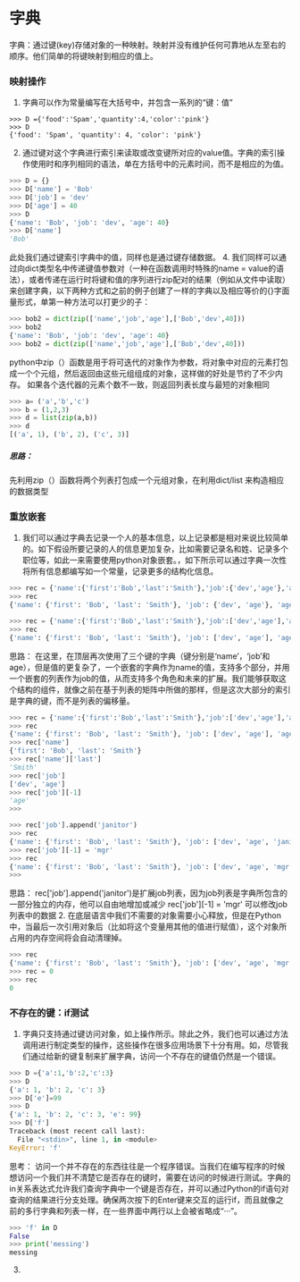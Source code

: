 # 字典
字典：通过键(key)存储对象的一种映射。映射并没有维护任何可靠地从左至右的顺序。他们简单的将键映射到相应的值上。
### 映射操作
1. 字典可以作为常量编写在大括号中，并包含一系列的“键：值”
```pthon
>>> D ={'food':'Spam','quantity':4,'color':'pink'}
>>> D
{'food': 'Spam', 'quantity': 4, 'color': 'pink'}
```
2. 通过键对这个字典进行索引来读取或改变键所对应的value值。字典的索引操作使用时和序列相同的语法，单在方括号中的元素时间，而不是相应的为值。
```python
>>> D = {}
>>> D['name'] = 'Bob'
>>> D['job'] = 'dev'
>>> D['age'] = 40
>>> D
{'name': 'Bob', 'job': 'dev', 'age': 40}
>>> D['name']
'Bob'
```
此处我们通过键索引字典中的值，同样也是通过键存储数据。
4. 我们同样可以通过向dict类型名中传递键值参数对（一种在函数调用时特殊的name = value的语法），或者传递在运行时将键和值的序列进行zip配对的结果（例如从文件中读取）来创建字典，以下两种方式和之前的例子创建了一样的字典以及相应等价的{}字面量形式，单第一种方法可以打更少的子：
```python
>>> bob2 = dict(zip(['name','job','age'],['Bob','dev',40]))
>>> bob2
{'name': 'Bob', 'job': 'dev', 'age': 40}
>>> bob2 = dict(zip(['name','job','age'],['Bob','dev',40]))
```
python中zip（）函数是用于将可迭代的对象作为参数，将对象中对应的元素打包成一个个元组，然后返回由这些元组组成的对象，这样做的好处是节约了不少内存。
如果各个迭代器的元素个数不一致，则返回列表长度与最短的对象相同
```python
>>> a= ('a','b','c')
>>> b = (1,2,3)
>>> d = list(zip(a,b))
>>> d
[('a', 1), ('b', 2), ('c', 3)]
```
##### 思路：
先利用zip（）函数将两个列表打包成一个元组对象，在利用dict/list 来构造相应的数据类型
### 重放嵌套
1. 我们可以通过字典去记录一个人的基本信息，以上记录都是相对来说比较简单的。如下假设所要记录的人的信息更加复杂，比如需要记录名和姓、记录多个职位等，如此一来需要使用python对象嵌套。，如下所示可以通过字典一次性将所有信息都编写如一个常量，记录更多的结构化信息。
```python
>>> rec = {'name':{'first':'Bob','last':'Smith'},'job':{'dev','age'},'age':40.5}
>>> rec
{'name': {'first': 'Bob', 'last': 'Smith'}, 'job': {'dev', 'age'}, 'age': 40.5}

>>> rec = {'name':{'first':'Bob','last':'Smith'},'job':['dev','age'],'age':40.5}
>>> rec
{'name': {'first': 'Bob', 'last': 'Smith'}, 'job': ['dev', 'age'], 'age': 40.5}
```
 思路：
在这里，在顶层再次使用了三个键的字典（键分别是‘name’，‘job’和age），但是值的更复杂了，一个嵌套的字典作为name的值，支持多个部分，并用一个嵌套的列表作为job的值，从而支持多个角色和未来的扩展。我们能够获取这个结构的组件，就像之前在基于列表的矩阵中所做的那样，但是这次大部分的索引是字典的键，而不是列表的偏移量。
```python
>>> rec = {'name':{'first':'Bob','last':'Smith'},'job':['dev','age'],'age':40.5}
>>> rec
{'name': {'first': 'Bob', 'last': 'Smith'}, 'job': ['dev', 'age'], 'age': 40.5}
>>> rec['name']
{'first': 'Bob', 'last': 'Smith'}
>>> rec['name']['last']
'Smith'
>>> rec['job']
['dev', 'age']
>>> rec['job'][-1]
'age'
>>>

>>> rec['job'].append('janitor')
>>> rec
{'name': {'first': 'Bob', 'last': 'Smith'}, 'job': ['dev', 'age', 'janitor'], 'age': 40.5}
>>> rec['job'][-1] = 'mgr'
>>> rec
{'name': {'first': 'Bob', 'last': 'Smith'}, 'job': ['dev', 'age', 'mgr'], 'age': 40.5}
>>>
```
 思路：
  rec['job'].append('janitor')是扩展job列表，因为job列表是字典所包含的一部分独立的内存，他可以自由地增加或减少
  rec['job'][-1] = 'mgr' 可以修改job列表中的数据
2. 在底层语言中我们不需要的对象需要小心释放，但是在Python中，当最后一次引用对象后（比如将这个变量用其他的值进行赋值），这个对象所占用的内存空间将会自动清理掉。
```python
>>> rec
{'name': {'first': 'Bob', 'last': 'Smith'}, 'job': ['dev', 'age', 'mgr'], 'age': 40.5}
>>> rec = 0
>>> rec
0
```
### 不存在的键：if测试
1. 字典只支持通过键访问对象，如上操作所示。除此之外，我们也可以通过方法调用进行制定类型的操作，这些操作在很多应用场景下十分有用。如，尽管我们通过给新的键复制来扩展字典，访问一个不存在的键值仍然是一个错误。
```python
>>> D ={'a':1,'b':2,'c':3}
>>> D
{'a': 1, 'b': 2, 'c': 3}
>>> D['e']=99
>>> D
{'a': 1, 'b': 2, 'c': 3, 'e': 99}
>>> D['f']
Traceback (most recent call last):
  File "<stdin>", line 1, in <module>
KeyError: 'f'
```
思考：
访问一个并不存在的东西往往是一个程序错误。当我们在编写程序的时候想访问一个我们并不清楚它是否存在的键时，需要在访问的时候进行测试。字典的in关系表达式允许我们查询字典中一个键是否存在，并可以通过Python的if语句对查询的结果进行分支处理。确保两次按下的Enter键来交互的运行if，而且就像之前的多行字典和列表一样，在一些界面中两行以上会被省略成“···”。
```python
>>> 'f' in D
False
>>> print('messing')
messing
```
3. 
